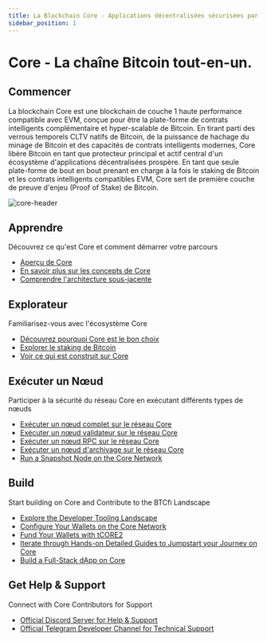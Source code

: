 ```yaml
---
title: La Blockchain Core - Applications décentralisées sécurisées par Bitcoin
sidebar_position: 1
---
```


# Core - La chaîne Bitcoin tout-en-un.

## Commencer

La blockchain Core est une blockchain de couche 1 haute performance compatible avec EVM, conçue pour être la plate-forme de contrats intelligents complémentaire et hyper-scalable de Bitcoin. En tirant parti des verrous temporels CLTV natifs de Bitcoin, de la puissance de hachage du minage de Bitcoin et des capacités de contrats intelligents modernes, Core libère Bitcoin en tant que protecteur principal et actif central d'un écosystème d'applications décentralisées prospère.
En tant que seule plate-forme de bout en bout prenant en charge à la fois le staking de Bitcoin et les contrats intelligents compatibles EVM, Core sert de première couche de preuve d'enjeu (Proof of Stake) de Bitcoin.

![core-header](../static/img/core-header.png)

## Apprendre

Découvrez ce qu'est Core et comment démarrer votre parcours

- [Aperçu de Core](./Learn/introduction/core-101.md)
- [En savoir plus sur les concepts de Core](category/core-concepts)
- [Comprendre l'architecture sous-jacente](./Learn/core-concepts/architecture.md)

## Explorateur

Familiarisez-vous avec l'écosystème Core

- [Découvrez pourquoi Core est le bon choix](./Learn/introduction/why-core.md)
- [Explorer le staking de Bitcoin](./Learn/core-concepts/satoshi-plus-consensus/BitcoinStaking)
- [Voir ce qui est construit sur Core](https://coredao.org/explore/ecosystem)

## Exécuter un Nœud

Participer à la sécurité du réseau Core en exécutant différents types de nœuds

- [Exécuter un nœud complet sur le réseau Core](./Node/config/full-node.md)
- [Exécuter un nœud validateur sur le réseau Core](./Node/config/validator-node-config.md)
- [Exécuter un nœud RPC sur le réseau Core](./Node/config/rpc-node-config.md)
- [Exécuter un nœud d'archivage sur le réseau Core](./Node/config/archive-node-config.md)
- [Run a Snapshot Node on the Core Network](./Node/config/snapshot-node-config.md)

## Build

Start building on Core and Contribute to the BTCfi Landscape

- [Explore the Developer Tooling Landscape](./Dev-Guide/dev-tools.md)
- [Configure Your Wallets on the Core Network](./Dev-Guide/core-wallet-config.md)
- [Fund Your Wallets with tCORE2](./Dev-Guide/core-faucet.md)
- [Iterate through Hands-on Detailed Guides to Jumpstart your Journey on Core](category/dev-guides)
- [Build a Full-Stack dApp on Core](./Dev-Guide/dapp-on-core.md)

## Get Help & Support

Connect with Core Contributors for Support

- [Official Discord Server for Help & Support](https://discord.com/invite/coredaoofficial)
- [Official Telegram Developer Channel for Technical Support](https://t.me/CoreDAOTelegram)
